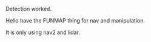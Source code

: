 Detection worked.

Hello have the FUNMAP thing for nav and manipulation.

It is only using nav2 and lidar.


